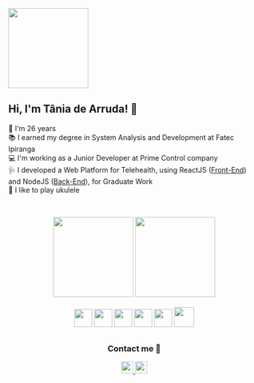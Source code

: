 <div>
    <img height="160em" src="https://github.com/TaniaDev/TaniaDev/assets/60274024/781fbc83-3186-4343-9f14-4a11164397c8" />
    <div>
        <h2>Hi, I'm Tânia de Arruda! 👋</h2>
        🎂 I'm 26 years <br/>
        📚 I earned my degree in System Analysis and Development at Fatec Ipiranga<br/>
        💻 I'm working as a Junior Developer at Prime Control company<br/>
        🩺 I developed a Web Platform for Telehealth, using ReactJS (<a href="https://github.com/TaniaDev/telemedicina-frontend">Front-End</a>) and NodeJS (<a href="https://github.com/TaniaDev/telemedicina-backend">Back-End</a>), for Graduate Work <br/>
        🎻 I like to play ukulele <br/>
    </div>
</div>

##

<br/>

<div align="center">
    <img height="160em" src="https://github-readme-stats.vercel.app/api?username=TaniaDev&show_icons=true&theme=dracula&include_all_commits=true&count_private=true"/>
    <img height="160em" src="https://github-readme-stats.vercel.app/api/top-langs/?username=TaniaDev&layout=compact&langs_count=6&theme=dracula"/>
</div>

<br/>

<div align="center">
    <img height="36px" src="https://cdn.jsdelivr.net/gh/devicons/devicon/icons/javascript/javascript-plain.svg" />
    <img height="36px" src="https://cdn.jsdelivr.net/gh/devicons/devicon/icons/react/react-original.svg" />
    <img height="36px" src="https://cdn.jsdelivr.net/gh/devicons/devicon/icons/nodejs/nodejs-plain.svg" />
    <img height="36px" src="https://cdn.jsdelivr.net/gh/devicons/devicon/icons/html5/html5-plain.svg" />
    <img height="36px" src="https://cdn.jsdelivr.net/gh/devicons/devicon/icons/css3/css3-plain.svg" />
    <img height="40px" src="https://cdn.jsdelivr.net/gh/devicons/devicon/icons/python/python-original.svg" />
</div>

## 

<div align="center">
    <h3>Contact me 🌺</h3>
    <a href="mailto:develop.tania@gmail.com"/>
        <img height="24px" src="https://img.shields.io/badge/Gmail-D14836?style=for-the-badge&logo=gmail&logoColor=white" />
    </a>
    <a href="https://www.linkedin.com/in/taniadev/"/>
        <img height="24px" src="https://img.shields.io/badge/LinkedIn-0077B5?style=for-the-badge&logo=linkedin&logoColor=white" />
    </a>  
</div>
